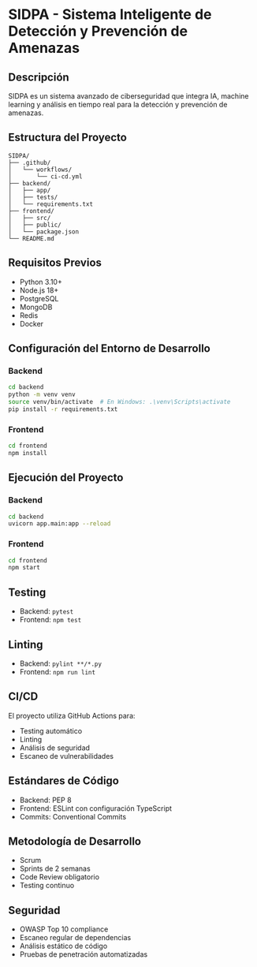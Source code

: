 # SIDPA - Sistema Inteligente de Detección y Prevención de Amenazas

## Descripción
SIDPA es un sistema avanzado de ciberseguridad que integra IA, machine learning y análisis en tiempo real para la detección y prevención de amenazas.

## Estructura del Proyecto
```
SIDPA/
├── .github/
│   └── workflows/
│       └── ci-cd.yml
├── backend/
│   ├── app/
│   ├── tests/
│   └── requirements.txt
├── frontend/
│   ├── src/
│   ├── public/
│   └── package.json
└── README.md
```

## Requisitos Previos
- Python 3.10+
- Node.js 18+
- PostgreSQL
- MongoDB
- Redis
- Docker

## Configuración del Entorno de Desarrollo

### Backend
```bash
cd backend
python -m venv venv
source venv/bin/activate  # En Windows: .\venv\Scripts\activate
pip install -r requirements.txt
```

### Frontend
```bash
cd frontend
npm install
```

## Ejecución del Proyecto

### Backend
```bash
cd backend
uvicorn app.main:app --reload
```

### Frontend
```bash
cd frontend
npm start
```

## Testing
- Backend: `pytest`
- Frontend: `npm test`

## Linting
- Backend: `pylint **/*.py`
- Frontend: `npm run lint`

## CI/CD
El proyecto utiliza GitHub Actions para:
- Testing automático
- Linting
- Análisis de seguridad
- Escaneo de vulnerabilidades

## Estándares de Código
- Backend: PEP 8
- Frontend: ESLint con configuración TypeScript
- Commits: Conventional Commits

## Metodología de Desarrollo
- Scrum
- Sprints de 2 semanas
- Code Review obligatorio
- Testing continuo

## Seguridad
- OWASP Top 10 compliance
- Escaneo regular de dependencias
- Análisis estático de código
- Pruebas de penetración automatizadas

